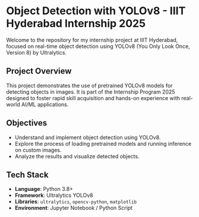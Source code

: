 # Object Detection with YOLOv8 - IIIT Hyderabad Internship 2025

Welcome to the repository for my internship project at IIIT Hyderabad, focused on real-time object detection using YOLOv8 (You Only Look Once, Version 8) by Ultralytics.

##  Project Overview

This project demonstrates the use of pretrained YOLOv8 models for detecting objects in images. It is part of the Internship Program 2025 designed to foster rapid skill acquisition and hands-on experience with real-world AI/ML applications.

## Objectives

- Understand and implement object detection using YOLOv8.
- Explore the process of loading pretrained models and running inference on custom images.
- Analyze the results and visualize detected objects.

## Tech Stack

- **Language**: Python 3.8+
- **Framework**: Ultralytics YOLOv8
- **Libraries**: `ultralytics`, `opencv-python`, `matplotlib`
- **Environment**: Jupyter Notebook / Python Script


